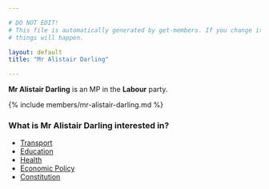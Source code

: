 ```yaml
---

# DO NOT EDIT!
# This file is automatically generated by get-members. If you change it, bad
# things will happen.

layout: default
title: "Mr Alistair Darling"

---
```


**Mr Alistair Darling** is an MP in the **Labour** party.

{% include members/mr-alistair-darling.md %}

### What is Mr Alistair Darling interested in?


* [Transport](/interests/transport.html)
* [Education](/interests/education.html)
* [Health](/interests/health.html)
* [Economic Policy](/interests/economic-policy.html)
* [Constitution](/interests/constitution.html)
